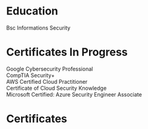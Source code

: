 # Education
Bsc Informations Security

# Certificates In Progress
Google Cybersecurity Professional<br />
CompTIA Security+<br />
AWS Certified Cloud Practitioner<br />
Certificate of Cloud Security Knowledge<br />
Microsoft Certified: Azure Security Engineer Associate<br />

# Certificates
<!---
Dami-Adebambo/Dami-Adebambo is a ✨ special ✨ repository because its `README.md` (this file) appears on your GitHub profile.
You can click the Preview link to take a look at your changes.
--->
